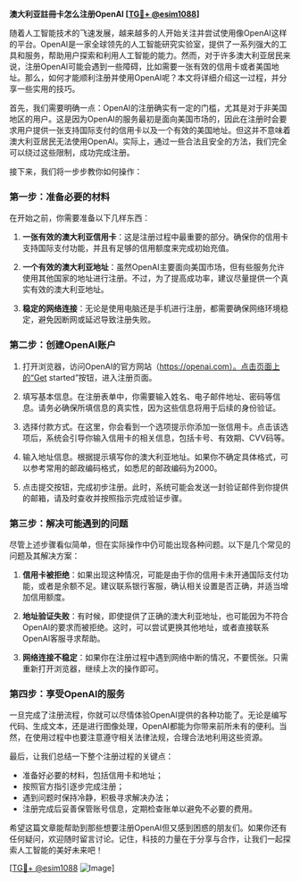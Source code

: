**澳大利亚註冊卡怎么注册OpenAI [[TG💪+ @esim1088](https://t.me/s/esim1088)]**

随着人工智能技术的飞速发展，越来越多的人开始关注并尝试使用像OpenAI这样的平台。OpenAI是一家全球领先的人工智能研究实验室，提供了一系列强大的工具和服务，帮助用户探索和利用人工智能的能力。然而，对于许多澳大利亚居民来说，注册OpenAI可能会遇到一些障碍，比如需要一张有效的信用卡或者美国地址。那么，如何才能顺利注册并使用OpenAI呢？本文将详细介绍这一过程，并分享一些实用的技巧。

首先，我们需要明确一点：OpenAI的注册确实有一定的门槛，尤其是对于非美国地区的用户。这是因为OpenAI的服务最初是面向美国市场的，因此在注册时会要求用户提供一张支持国际支付的信用卡以及一个有效的美国地址。但这并不意味着澳大利亚居民无法使用OpenAI。实际上，通过一些合法且安全的方法，我们完全可以绕过这些限制，成功完成注册。

接下来，我们将一步步教你如何操作：

### 第一步：准备必要的材料

在开始之前，你需要准备以下几样东西：

1. **一张有效的澳大利亚信用卡**：这是注册过程中最重要的部分。确保你的信用卡支持国际支付功能，并且有足够的信用额度来完成初始充值。
   
2. **一个有效的澳大利亚地址**：虽然OpenAI主要面向美国市场，但有些服务允许使用其他国家的地址进行注册。不过，为了提高成功率，建议尽量提供一个真实有效的澳大利亚地址。

3. **稳定的网络连接**：无论是使用电脑还是手机进行注册，都需要确保网络环境稳定，避免因断网或延迟导致注册失败。

### 第二步：创建OpenAI账户

1. 打开浏览器，访问OpenAI的官方网站（https://openai.com）。点击页面上的“Get started”按钮，进入注册页面。

2. 填写基本信息。在注册表单中，你需要输入姓名、电子邮件地址、密码等信息。请务必确保所填信息的真实性，因为这些信息将用于后续的身份验证。

3. 选择付款方式。在这里，你会看到一个选项提示你添加一张信用卡。点击该选项后，系统会引导你输入信用卡的相关信息，包括卡号、有效期、CVV码等。

4. 输入地址信息。根据提示填写你的澳大利亚地址。如果你不确定具体格式，可以参考常用的邮政编码格式，如悉尼的邮政编码为2000。

5. 点击提交按钮，完成初步注册。此时，系统可能会发送一封验证邮件到你提供的邮箱，请及时查收并按照指示完成验证步骤。

### 第三步：解决可能遇到的问题

尽管上述步骤看似简单，但在实际操作中仍可能出现各种问题。以下是几个常见的问题及其解决方案：

1. **信用卡被拒绝**：如果出现这种情况，可能是由于你的信用卡未开通国际支付功能，或者是余额不足。建议联系银行客服，确认相关设置是否正确，并适当增加信用额度。

2. **地址验证失败**：有时候，即使提供了正确的澳大利亚地址，也可能因为不符合OpenAI的要求而被拒绝。这时，可以尝试更换其他地址，或者直接联系OpenAI客服寻求帮助。

3. **网络连接不稳定**：如果你在注册过程中遇到网络中断的情况，不要慌张。只需重新打开浏览器，继续上次的操作即可。

### 第四步：享受OpenAI的服务

一旦完成了注册流程，你就可以尽情体验OpenAI提供的各种功能了。无论是编写代码、生成文本，还是进行图像处理，OpenAI都能为你带来前所未有的便利。当然，在使用过程中也要注意遵守相关法律法规，合理合法地利用这些资源。

最后，让我们总结一下整个注册过程的关键点：

- 准备好必要的材料，包括信用卡和地址；
- 按照官方指引逐步完成注册；
- 遇到问题时保持冷静，积极寻求解决办法；
- 注册完成后妥善保管账号信息，定期检查账单以避免不必要的费用。

希望这篇文章能帮助到那些想要注册OpenAI但又感到困惑的朋友们。如果你还有任何疑问，欢迎随时留言讨论。记住，科技的力量在于分享与合作，让我们一起探索人工智能的美好未来吧！

[[TG💪+ @esim1088](https://t.me/s/esim1088) ![Image](https://i.postimg.cc/4NQfJmqS/Snipaste-2025-05-13-00-14-12.png)]